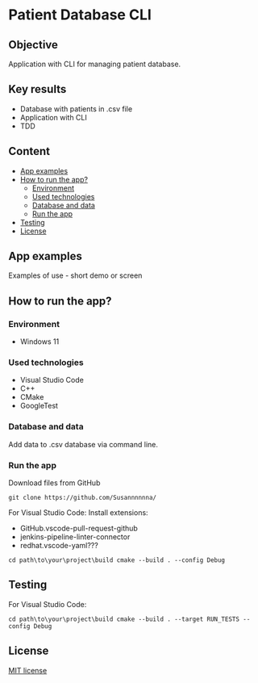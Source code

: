 # Patient Database CLI
## Objective
Application with CLI for managing patient database.

## Key results
- Database with patients in .csv file
- Application with CLI
- TDD

## Content
- [App examples](./README.md#app-examples)
- [How to run the app?](./README.md#how-to-run-the-app)
  - [Environment](./README.md#environment)
  - [Used technologies](./README.md#used-technologies)
  - [Database and data](./README.md#database-and-data)
  - [Run the app](./README.md#run-the-app)
- [Testing](./README.md#testing)
- [License](./README.md#license)

## App examples
Examples of use - short demo or screen

## How to run the app?
### Environment
- Windows 11

### Used technologies
- Visual Studio Code
- C++
- CMake 
- GoogleTest

### Database and data
Add data to .csv database via command line.

### Run the app
Download files from GitHub
```
git clone https://github.com/Susannnnnna/
```
For Visual Studio Code:
Install extensions:
- GitHub.vscode-pull-request-github
- jenkins-pipeline-linter-connector
- redhat.vscode-yaml???

```
cd path\to\your\project\build cmake --build . --config Debug
```

## Testing
For Visual Studio Code:
```
cd path\to\your\project\build cmake --build . --target RUN_TESTS --config Debug
```
## License
[MIT license](https://opensource.org/licenses/MIT)